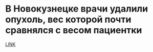 # В Новокузнецке врачи удалили опухоль, вес которой почти сравнялся с весом пациентки



[LINK](https://varlamov.ru/3837741.html)
